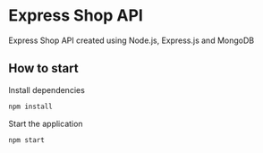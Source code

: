 # Express Shop API
Express Shop API created using Node.js, Express.js and MongoDB

## How to start
Install dependencies

```bash
npm install
```

Start the application

```bash
npm start
```
